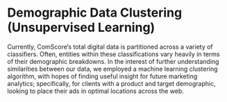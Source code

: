 # Demographic Data Clustering (Unsupervised Learning)
Currently, ComScore’s total digital data is partitioned across a variety of classifiers. Often, entities within these classifications vary heavily in terms of their demographic breakdowns. In the interest of further understanding similarities between our data, we employed a machine learning clustering algorithm, with hopes of finding useful insight for future marketing analytics; specifically, for clients with a product and target demographic, looking to place their ads in optimal locations across the web.
